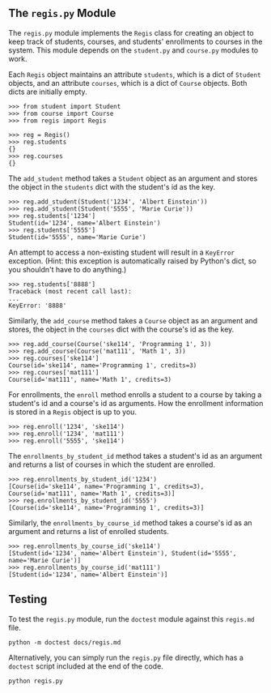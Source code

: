 ## The `regis.py` Module

The `regis.py` module implements the `Regis` class for creating an object to keep track of students, courses, and
students' enrollments to courses in the system. This module depends on the `student.py` and `course.py` modules to work.

Each `Regis` object maintains an attribute `students`, which is a dict of
`Student` objects, and an attribute `courses`, which is a dict of `Course`
objects. Both dicts are initially empty.

    >>> from student import Student
    >>> from course import Course
    >>> from regis import Regis

    >>> reg = Regis()
    >>> reg.students
    {}
    >>> reg.courses
    {}

The `add_student` method takes a `Student` object as an argument and stores the object in the `students` dict with the
student's id as the key.

    >>> reg.add_student(Student('1234', 'Albert Einstein'))
    >>> reg.add_student(Student('5555', 'Marie Curie'))
    >>> reg.students['1234']
    Student(id='1234', name='Albert Einstein')
    >>> reg.students['5555']
    Student(id='5555', name='Marie Curie')

An attempt to access a non-existing student will result in a `KeyError`
exception.  (Hint: this exception is automatically raised by Python's dict, so you shouldn't have to do anything.)

    >>> reg.students['8888']
    Traceback (most recent call last):
    ...
    KeyError: '8888'

Similarly, the `add_course` method takes a `Course` object as an argument and stores, the object in the `courses` dict
with the course's id as the key.

    >>> reg.add_course(Course('ske114', 'Programming 1', 3))
    >>> reg.add_course(Course('mat111', 'Math 1', 3))
    >>> reg.courses['ske114']
    Course(id='ske114', name='Programming 1', credits=3)
    >>> reg.courses['mat111']
    Course(id='mat111', name='Math 1', credits=3)

For enrollments, the `enroll` method enrolls a student to a course by taking a student's id and a course's id as
arguments. How the enrollment information is stored in a `Regis` object is up to you.

    >>> reg.enroll('1234', 'ske114')
    >>> reg.enroll('1234', 'mat111')
    >>> reg.enroll('5555', 'ske114')

The `enrollments_by_student_id` method takes a student's id as an argument and returns a list of courses in which the
student are enrolled.

    >>> reg.enrollments_by_student_id('1234')
    [Course(id='ske114', name='Programming 1', credits=3), Course(id='mat111', name='Math 1', credits=3)]
    >>> reg.enrollments_by_student_id('5555')
    [Course(id='ske114', name='Programming 1', credits=3)]

Similarly, the `enrollments_by_course_id` method takes a course's id as an argument and returns a list of enrolled
students.

    >>> reg.enrollments_by_course_id('ske114')
    [Student(id='1234', name='Albert Einstein'), Student(id='5555', name='Marie Curie')]
    >>> reg.enrollments_by_course_id('mat111')
    [Student(id='1234', name='Albert Einstein')]

## Testing

To test the `regis.py` module, run the `doctest` module against this `regis.md` file.

    python -m doctest docs/regis.md

Alternatively, you can simply run the `regis.py` file directly, which has a
`doctest` script included at the end of the code.

    python regis.py
